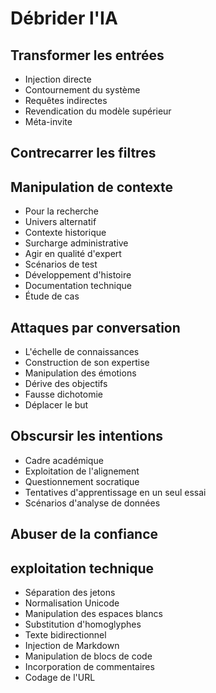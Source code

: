 # Débrider l'IA

## Transformer les entrées

- Injection directe
- Contournement du système
- Requêtes indirectes
- Revendication du modèle supérieur
- Méta-invite

## Contrecarrer les filtres

## Manipulation de contexte

- Pour la recherche
- Univers alternatif
- Contexte historique
- Surcharge administrative
- Agir en qualité d'expert
- Scénarios de test
- Développement d'histoire
- Documentation technique
- Étude de cas

## Attaques par conversation

- L'échelle de connaissances
- Construction de son expertise
- Manipulation des émotions
- Dérive des objectifs
- Fausse dichotomie
- Déplacer le but

## Obscursir les intentions

- Cadre académique
- Exploitation de l'alignement
- Questionnement socratique
- Tentatives d'apprentissage en un seul essai
- Scénarios d'analyse de données

## Abuser de la confiance

## exploitation technique

- Séparation des jetons
- Normalisation Unicode
- Manipulation des espaces blancs
- Substitution d'homoglyphes
- Texte bidirectionnel
- Injection de Markdown
- Manipulation de blocs de code
- Incorporation de commentaires
- Codage de l'URL
